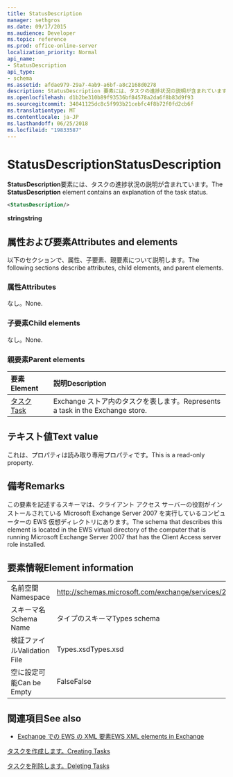 ```yaml
---
title: StatusDescription
manager: sethgros
ms.date: 09/17/2015
ms.audience: Developer
ms.topic: reference
ms.prod: office-online-server
localization_priority: Normal
api_name:
- StatusDescription
api_type:
- schema
ms.assetid: afdae979-29a7-4ab9-a6bf-a8c2168d0278
description: StatusDescription 要素には、タスクの進捗状況の説明が含まれています。
ms.openlocfilehash: d1b2be310b89f93536bf84578a2da6f8b83d9f93
ms.sourcegitcommit: 34041125dc8c5f993b21cebfc4f8b72f0fd2cb6f
ms.translationtype: MT
ms.contentlocale: ja-JP
ms.lasthandoff: 06/25/2018
ms.locfileid: "19833587"
---
```

# <a name="statusdescription"></a><span data-ttu-id="56575-103">StatusDescription</span><span class="sxs-lookup"><span data-stu-id="56575-103">StatusDescription</span></span>

<span data-ttu-id="56575-104">**StatusDescription**要素には、タスクの進捗状況の説明が含まれています。</span><span class="sxs-lookup"><span data-stu-id="56575-104">The **StatusDescription** element contains an explanation of the task status.</span></span> 
  
```xml
<StatusDescription/>
```

 <span data-ttu-id="56575-105">**string**</span><span class="sxs-lookup"><span data-stu-id="56575-105">**string**</span></span>
## <a name="attributes-and-elements"></a><span data-ttu-id="56575-106">属性および要素</span><span class="sxs-lookup"><span data-stu-id="56575-106">Attributes and elements</span></span>

<span data-ttu-id="56575-107">以下のセクションで、属性、子要素、親要素について説明します。</span><span class="sxs-lookup"><span data-stu-id="56575-107">The following sections describe attributes, child elements, and parent elements.</span></span>
  
### <a name="attributes"></a><span data-ttu-id="56575-108">属性</span><span class="sxs-lookup"><span data-stu-id="56575-108">Attributes</span></span>

<span data-ttu-id="56575-109">なし。</span><span class="sxs-lookup"><span data-stu-id="56575-109">None.</span></span>
  
### <a name="child-elements"></a><span data-ttu-id="56575-110">子要素</span><span class="sxs-lookup"><span data-stu-id="56575-110">Child elements</span></span>

<span data-ttu-id="56575-111">なし。</span><span class="sxs-lookup"><span data-stu-id="56575-111">None.</span></span>
  
### <a name="parent-elements"></a><span data-ttu-id="56575-112">親要素</span><span class="sxs-lookup"><span data-stu-id="56575-112">Parent elements</span></span>

|<span data-ttu-id="56575-113">**要素**</span><span class="sxs-lookup"><span data-stu-id="56575-113">**Element**</span></span>|<span data-ttu-id="56575-114">**説明**</span><span class="sxs-lookup"><span data-stu-id="56575-114">**Description**</span></span>|
|:-----|:-----|
|[<span data-ttu-id="56575-115">タスク</span><span class="sxs-lookup"><span data-stu-id="56575-115">Task</span></span>](task.md) <br/> |<span data-ttu-id="56575-116">Exchange ストア内のタスクを表します。</span><span class="sxs-lookup"><span data-stu-id="56575-116">Represents a task in the Exchange store.</span></span>  <br/> |
   
## <a name="text-value"></a><span data-ttu-id="56575-117">テキスト値</span><span class="sxs-lookup"><span data-stu-id="56575-117">Text value</span></span>

<span data-ttu-id="56575-118">これは、プロパティは読み取り専用プロパティです。</span><span class="sxs-lookup"><span data-stu-id="56575-118">This is a read-only property.</span></span>
  
## <a name="remarks"></a><span data-ttu-id="56575-119">備考</span><span class="sxs-lookup"><span data-stu-id="56575-119">Remarks</span></span>

<span data-ttu-id="56575-120">この要素を記述するスキーマは、クライアント アクセス サーバーの役割がインストールされている Microsoft Exchange Server 2007 を実行しているコンピューターの EWS 仮想ディレクトリにあります。</span><span class="sxs-lookup"><span data-stu-id="56575-120">The schema that describes this element is located in the EWS virtual directory of the computer that is running Microsoft Exchange Server 2007 that has the Client Access server role installed.</span></span>
  
## <a name="element-information"></a><span data-ttu-id="56575-121">要素情報</span><span class="sxs-lookup"><span data-stu-id="56575-121">Element information</span></span>

|||
|:-----|:-----|
|<span data-ttu-id="56575-122">名前空間</span><span class="sxs-lookup"><span data-stu-id="56575-122">Namespace</span></span>  <br/> |http://schemas.microsoft.com/exchange/services/2006/types  <br/> |
|<span data-ttu-id="56575-123">スキーマ名</span><span class="sxs-lookup"><span data-stu-id="56575-123">Schema Name</span></span>  <br/> |<span data-ttu-id="56575-124">タイプのスキーマ</span><span class="sxs-lookup"><span data-stu-id="56575-124">Types schema</span></span>  <br/> |
|<span data-ttu-id="56575-125">検証ファイル</span><span class="sxs-lookup"><span data-stu-id="56575-125">Validation File</span></span>  <br/> |<span data-ttu-id="56575-126">Types.xsd</span><span class="sxs-lookup"><span data-stu-id="56575-126">Types.xsd</span></span>  <br/> |
|<span data-ttu-id="56575-127">空に設定可能</span><span class="sxs-lookup"><span data-stu-id="56575-127">Can be Empty</span></span>  <br/> |<span data-ttu-id="56575-128">False</span><span class="sxs-lookup"><span data-stu-id="56575-128">False</span></span>  <br/> |
   
## <a name="see-also"></a><span data-ttu-id="56575-129">関連項目</span><span class="sxs-lookup"><span data-stu-id="56575-129">See also</span></span>



- [<span data-ttu-id="56575-130">Exchange での EWS の XML 要素</span><span class="sxs-lookup"><span data-stu-id="56575-130">EWS XML elements in Exchange</span></span>](ews-xml-elements-in-exchange.md)


[<span data-ttu-id="56575-131">タスクを作成します。</span><span class="sxs-lookup"><span data-stu-id="56575-131">Creating Tasks</span></span>](http://msdn.microsoft.com/library/0ef97334-e8a0-4f67-a23a-dd9e2bbad49f%28Office.15%29.aspx)
  
[<span data-ttu-id="56575-132">タスクを削除します。</span><span class="sxs-lookup"><span data-stu-id="56575-132">Deleting Tasks</span></span>](http://msdn.microsoft.com/library/a3d7e25f-8a35-4901-b1d9-d31f418ab340%28Office.15%29.aspx)

